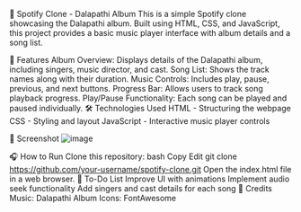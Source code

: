 🎵 Spotify Clone - Dalapathi Album
This is a simple Spotify clone showcasing the Dalapathi album. Built using HTML, CSS, and JavaScript, this project provides a basic music player interface with album details and a song list.

🚀 Features
Album Overview: Displays details of the Dalapathi album, including singers, music director, and cast.
Song List: Shows the track names along with their duration.
Music Controls: Includes play, pause, previous, and next buttons.
Progress Bar: Allows users to track song playback progress.
Play/Pause Functionality: Each song can be played and paused individually.
🛠️ Technologies Used
HTML - Structuring the webpage
CSS - Styling and layout
JavaScript - Interactive music player controls

📸 Screenshot
![image](https://github.com/user-attachments/assets/73d2fffa-e947-4972-8fea-a8862b38d354)

🎧 How to Run
Clone this repository:
bash
Copy
Edit
git clone https://github.com/your-username/spotify-clone.git
Open the index.html file in a web browser.
📌 To-Do List
 Improve UI with animations
 Implement audio seek functionality
 Add singers and cast details for each song
📜 Credits
Music: Dalapathi Album
Icons: FontAwesome
